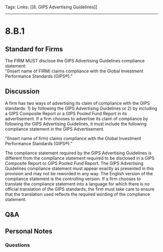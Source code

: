Tags:
Links: [[8. GIPS Advertising Guidelines]]
___
# 8.B.1
## Standard for Firms
The FIRM MUST disclose the GIPS Advertising Guidelines compliance statement:  
“(Insert name of FIRM) claims compliance with the Global Investment Performance Standards (GIPS®).”
## Discussion
A firm has two ways of advertising its claim of compliance with the GIPS standards: 1) by following the GIPS Advertising Guidelines or 2) by including a GIPS Composite Report or a GIPS Pooled Fund Report in its advertisement. If a firm chooses to advertise its claim of compliance by following the GIPS Advertising Guidelines, it must include the following compliance statement in the GIPS Advertisement.

“(Insert name of firm) claims compliance with the Global Investment Performance Standards (GIPS®).”

The compliance statement required by the GIPS Advertising Guidelines is different from the compliance statement required to be disclosed in a GIPS Composite Report or GIPS Pooled Fund Report. The GIPS Advertising Guidelines compliance statement must appear exactly as presented in this provision and may not be reworded in any way. The English version of the compliance statement is the controlling version. If a firm chooses to translate the compliance statement into a language for which there is no official translation of the GIPS standards, the firm must take care to ensure that the translation used reflects the required wording of the compliance statement.
## Q&A

## Personal Notes

### Questions